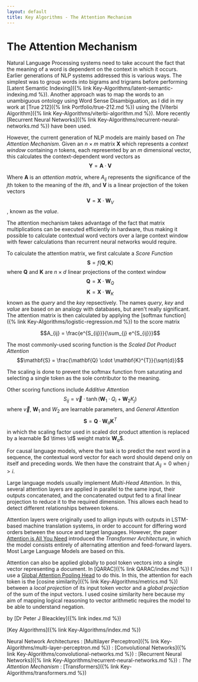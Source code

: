 ```yaml
---
layout: default
title: Key Algorithms - The Attention Mechanism
---
```


# The Attention Mechanism

Natural Language Processing systems need to take account the fact that the meaning of a word is dependent on the context in which it occurs. Earlier generations of NLP systems addressed this is various ways. The simplest was to group words into bigrams and trigrams before performing [Latent Semantic Indexing]({% link Key-Algorithms/latent-semantic-indexing.md %}). Another approach was to map the words to an unambiguous ontology using Word Sense Disambiguation, as I did in my work at [True 212]({% link Portfolio/true-212.md %}) using the [Viterbi Algorithm]({% link Key-Algorithms/viterbi-algorithm.md %}). More recently [Recurrent Neural Networks]({% link Key-Algorithms/recurrent-neural-networks.md %}) have been used.

However, the current generation of NLP models are mainly based on *The Attention Mechanism*. Given an $n \times m$ matrix $\mathbf{X}$ which represents a *context window* containing $n$ tokens, each represented by an $m$ dimensional vector, this calculates the context-dependent word vectors as 
$$\mathbf{Y} = \mathbf{A} \cdot \mathbf{V}$$

Where $\mathbf{A}$ is an *attention matrix*, where $A_{ij}$ represents the significance of the $j$th token to the meaning of the $i$th, and $\mathbf{V}$ is a linear projection of the token vectors 
$$\mathbf{V} = \mathbf{X} \cdot \mathbf{W}_{V}$$, known as the *value*.

The attention mechanism takes advantage of the fact that matrix multiplications can be executed efficiently in hardware, thus making it possible to calculate contextual word vectors over a large context window with fewer calculations than recurrent neural networks would require.

To calculate the attention matrix, we first calculate a *Score Function*
$$\mathbf{S} = f(\mathbf{Q},\mathbf{K})$$
where $\mathbf{Q}$ and $\mathbf{K}$ are $n \times d$ linear projections of the context window
$$\mathbf{Q} = \mathbf{X} \cdot \mathbf{W}_{Q}$$
$$\mathbf{K} = \mathbf{X} \cdot \mathbf{W}_{K}$$
known as the *query* and the *key* repsectively. The names *query*, *key* and *value* are based on an analogy with databases, but aren't really significant. The attention matrix is then calculated by applying the [softmax function]({% link Key-Algorithms/logistic-regression.md %}) to the score matrix

$$A_{ij} = \frac{e^{S_{ij}}}{\sum_{j} e^{S_{ij}}}$$

The most commonly-used scoring function is the *Scaled Dot Product Attention*
$$\mathbf{S} = \frac{\mathbf{Q} \cdot \mathbf{K}^{T}}{\sqrt{d}}$$

The scaling is done to prevent the softmax function from saturating and selecting a single token as the sole contributor to the meaning.

Other scoring functions include *Additive Attention*
$$S_{ij} = \vec{v} \cdot \tanh( \mathbf{W}_{1} \cdot Q_{i} + \mathbf{W}_{2} K_{j})$$
where $\vec{v}$, $\mathbf{W}_{1}$ and $W_{2}$ are learnable parameters, and *General Attention*
$$\mathbf{S} = \mathbf{Q} \cdot \mathbf{W}_{a} \mathbf{K}^{T}$$ in which the scaling factor used in scaled dot product attention is replaced by a learnable $d \times \d$ weight matrix $\mathbf{W}_{a}$$.

For causal language models, where the task is to predict the next word in a sequence, the contextual word vector for each word should depend only on itself and preceding words. We then have the constraint that $A_{ij} = 0$ when $j>i$.

Large language models usually implement *Multi-Head Attention*. In this, several attention layers are applied in parallel to the same input, their outputs concatenated, and the concatenated output fed to a final linear projection to reduce it to the required dimension. This allows each head to detect different relationships between tokens.

Attention layers were originally used to allign inputs with outputs in LSTM-based machine translation systems, in order to account for differing word orders between the source and target languages. However, the paper [Attention is All You Need](https://arxiv.org/abs/1706.03762) introduced the *Transformer Architecture*, in which the model consists entirely of alternating attention and feed-forward layers. Most Large Language Models are based on this.

Attention can also be applied globally to pool token vectors into a single vector representing a document. In [QARAC]({% link QARAC/index.md %}) I use a [Global Attention Pooling Head](https://github.com/PeteBleackley/QARAC/blob/main/qarac/models/layers/GlobalAttentionPoolingHead.py) to do this. In this, the attention for each token is the [cosine similarity]({% link Key-Algorithms/metrics.md %}) between a *local projection* of its input token vector and a *global projection* of the sum of the input vectors. I used cosine similarity here because my aim of mapping logical reasoning to vector arithmetic requires the model to be able to understand negation.

by [Dr Peter J Bleackley]({% link index.md %})

[Key Algorithms]({% link Key-Algorithms/index.md %})

Neural Network Architectures
: [Multilayer Perceptron]({% link Key-Algorithms/multi-layer-perceptron.md %})
: [Convolutional Networks]({% link Key-Algorithms/convolutional-networks.md %})
: [Recurrent Neural Networks]({% link Key-Algorithms/recurrent-neural-networks.md %})
: *The Attention Mechanism*
: [Transformers]({% link Key-Algorithms/transformers.md %})
